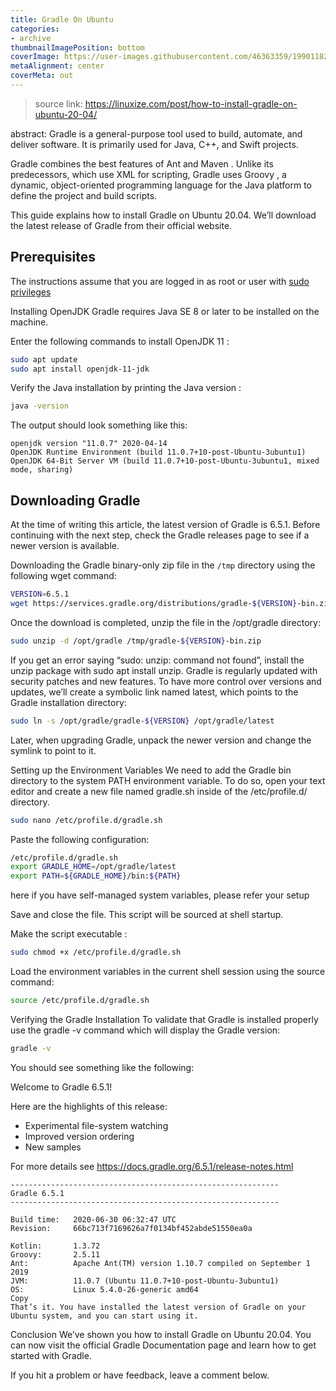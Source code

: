 ```yaml
---
title: Gradle On Ubuntu
categories: 
- archive
thumbnailImagePosition: bottom
coverImage: https://user-images.githubusercontent.com/46363359/199011820-d3673e76-0e62-44a0-84eb-9fa8867a6a5e.jpeg
metaAlignment: center
coverMeta: out
---
```


> source link: https://linuxize.com/post/how-to-install-gradle-on-ubuntu-20-04/

abstract: Gradle is a general-purpose tool used to build, automate, and deliver software. It is primarily used for Java, C++, and Swift projects.
<!-- more -->

Gradle combines the best features of Ant and Maven . Unlike its predecessors, which use XML for scripting, Gradle uses Groovy , a dynamic, object-oriented programming language for the Java platform to define the project and build scripts.

This guide explains how to install Gradle on Ubuntu 20.04. We’ll download the latest release of Gradle from their official website.

## Prerequisites

The instructions assume that you are logged in as root or user with [sudo privileges](https://linuxize.com/post/how-to-create-a-sudo-user-on-ubuntu/)

Installing OpenJDK
Gradle requires Java SE 8 or later to be installed on the machine.

Enter the following commands to install OpenJDK 11 :

```bash
sudo apt update
sudo apt install openjdk-11-jdk
```

Verify the Java installation by printing the Java version :
```bash
java -version

```
The output should look something like this:
```text
openjdk version "11.0.7" 2020-04-14
OpenJDK Runtime Environment (build 11.0.7+10-post-Ubuntu-3ubuntu1)
OpenJDK 64-Bit Server VM (build 11.0.7+10-post-Ubuntu-3ubuntu1, mixed mode, sharing)
```

## Downloading Gradle
At the time of writing this article, the latest version of Gradle is 6.5.1. Before continuing with the next step, check the Gradle releases page to see if a newer version is available.

Downloading the Gradle binary-only zip file in the `/tmp` directory using the following wget command:

```bash
VERSION=6.5.1
wget https://services.gradle.org/distributions/gradle-${VERSION}-bin.zip -P /tmp
```
Once the download is completed, unzip the file in the /opt/gradle directory:
```bash
sudo unzip -d /opt/gradle /tmp/gradle-${VERSION}-bin.zip
```
If you get an error saying “sudo: unzip: command not found”, install the unzip package with sudo apt install unzip.
Gradle is regularly updated with security patches and new features. To have more control over versions and updates, we’ll create a symbolic link named latest, which points to the Gradle installation directory:

```bash
sudo ln -s /opt/gradle/gradle-${VERSION} /opt/gradle/latest
```

Later, when upgrading Gradle, unpack the newer version and change the symlink to point to it.

Setting up the Environment Variables
We need to add the Gradle bin directory to the system PATH environment variable. To do so, open your text editor and create a new file named gradle.sh inside of the /etc/profile.d/ directory.

```bash
sudo nano /etc/profile.d/gradle.sh
```

Paste the following configuration:

```bash
/etc/profile.d/gradle.sh
export GRADLE_HOME=/opt/gradle/latest
export PATH=${GRADLE_HOME}/bin:${PATH}
```
here if you have self-managed system variables, please refer your setup 

Save and close the file. This script will be sourced at shell startup.

Make the script executable :

```bash
sudo chmod +x /etc/profile.d/gradle.sh
```

Load the environment variables in the current shell session using the source command:

```bash
source /etc/profile.d/gradle.sh
```

Verifying the Gradle Installation
To validate that Gradle is installed properly use the gradle -v command which will display the Gradle version:

```bash
gradle -v
```

You should see something like the following:

Welcome to Gradle 6.5.1!

Here are the highlights of this release:
 - Experimental file-system watching
 - Improved version ordering
 - New samples

For more details see https://docs.gradle.org/6.5.1/release-notes.html

```
------------------------------------------------------------
Gradle 6.5.1
------------------------------------------------------------

Build time:   2020-06-30 06:32:47 UTC
Revision:     66bc713f7169626a7f0134bf452abde51550ea0a

Kotlin:       1.3.72
Groovy:       2.5.11
Ant:          Apache Ant(TM) version 1.10.7 compiled on September 1 2019
JVM:          11.0.7 (Ubuntu 11.0.7+10-post-Ubuntu-3ubuntu1)
OS:           Linux 5.4.0-26-generic amd64
Copy
That’s it. You have installed the latest version of Gradle on your Ubuntu system, and you can start using it.
```

Conclusion
We’ve shown you how to install Gradle on Ubuntu 20.04. You can now visit the official Gradle Documentation page and learn how to get started with Gradle.

If you hit a problem or have feedback, leave a comment below.